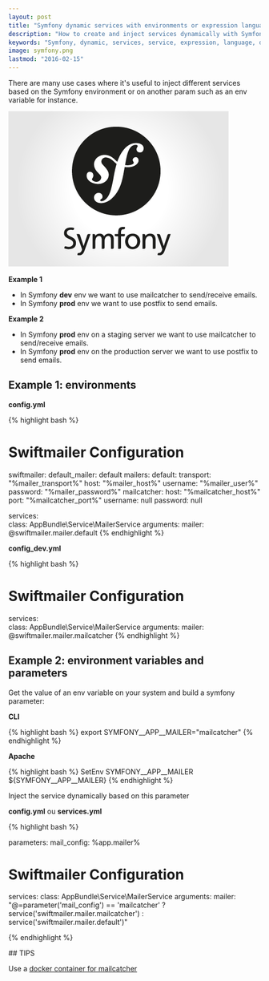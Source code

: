```yaml
---
layout: post
title: "Symfony dynamic services with environments or expression language"
description: "How to create and inject services dynamically with Symfony and expression language based on environment or env variables"
keywords: "Symfony, dynamic, services, service, expression, language, dependency, injection"
image: symfony.png
lastmod: "2016-02-15"
---
```


There are many use cases where it's useful to inject different services based
on the Symfony environment or on another param such as an env variable for instance.

![Symfony](/assets/images/posts/symfony.png)

**Example 1**

* In Symfony **dev** env we want to use mailcatcher to send/receive emails.
* In Symfony **prod** env we want to use postfix to send emails.

**Example 2**

* In Symfony **prod** env on a staging server we want to use mailcatcher to send/receive emails.
* In Symfony **prod** env on the production server we want to use postfix to send emails.

## Example 1: environments

**config.yml**

{% highlight bash %}

# Swiftmailer Configuration
swiftmailer:
    default_mailer: default
    mailers:
        default:
            transport:  "%mailer_transport%"
            host:       "%mailer_host%"
            username:   "%mailer_user%"
            password:   "%mailer_password%"
        mailcatcher:
            host:       "%mailcatcher_host%"
            port:       "%mailcatcher_port%"
            username:   null
            password:   null
            
services:    
    class: AppBundle\Service\MailerService
    arguments:
        mailer: @swiftmailer.mailer.default
{% endhighlight %}


**config_dev.yml**

{% highlight bash %}

# Swiftmailer Configuration
services:    
    class: AppBundle\Service\MailerService
    arguments:
        mailer: @swiftmailer.mailer.mailcatcher
{% endhighlight %}


## Example 2: environment variables and parameters

Get the value of an env variable on your system and build a symfony parameter:

**CLI**

{% highlight bash %}
export SYMFONY__APP__MAILER="mailcatcher"
{% endhighlight %}

**Apache**

{% highlight bash %}
SetEnv SYMFONY__APP__MAILER ${SYMFONY__APP__MAILER}
{% endhighlight %}

Inject the service dynamically based on this parameter

**config.yml** ou **services.yml**

{% highlight bash %}

parameters:
    mail_config: %app.mailer%

# Swiftmailer Configuration
services: 
    class: AppBundle\Service\MailerService
    arguments:
        mailer: "@=parameter('mail_config') == 'mailcatcher' ? service('swiftmailer.mailer.mailcatcher') : service('swiftmailer.mailer.default')"

{% endhighlight %}


## TIPS

Use a [docker container for mailcatcher](https://github.com/zolweb/docker-mailcatcher)



